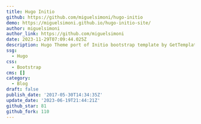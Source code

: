 ```yaml
---
title: Hugo Initio
github: https://github.com/miguelsimoni/hugo-initio
demo: https://miguelsimoni.github.io/hugo-initio-site/
author: miguelsimoni
author_link: https://github.com/miguelsimoni
date: 2023-11-29T07:09:44.025Z
description: Hugo Theme port of Initio bootstrap template by GetTemplate
ssg:
  - Hugo
css:
  - Bootstrap
cms: []
category:
  - Blog
draft: false
publish_date: '2017-05-30T14:34:35Z'
update_date: '2023-06-19T21:44:21Z'
github_star: 81
github_fork: 110
---
```

